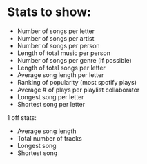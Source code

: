 # Stats to show:

- Number of songs per letter
- Number of songs per artist
- Number of songs per person
- Length of total music per person
- Number of songs per genre (if possible)
- Length of total songs per letter
- Average song length per letter
- Ranking of popularity (most spotify plays)
- Average # of plays per playlist collaborator
- Longest song per letter
- Shortest song per letter

1 off stats:

- Average song length
- Total number of tracks
- Longest song
- Shortest song
